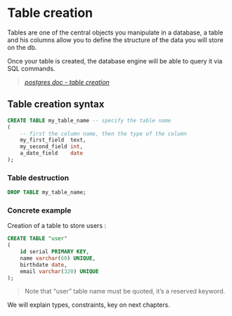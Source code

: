 # Table creation

Tables are one of the central objects you manipulate in a database, a table and his
columns allow you to define the structure of the data you will store on the db.

Once your table is created, the database engine will be able to query it via
SQL commands.

> *[postgres doc - table creation](https://www.postgresql.org/docs/15/tutorial-table.html)*

## Table creation syntax

````sql
CREATE TABLE my_table_name -- specify the table name
(
    -- first the column name, then the type of the column
    my_first_field  text,
    my_second_field int,
    a_date_field    date
);
````

### Table destruction

````sql
DROP TABLE my_table_name;
````

### Concrete example

Creation of a table to store users :
````sql
CREATE TABLE "user"
(
    id serial PRIMARY KEY,
    name varchar(60) UNIQUE,
    birthdate date,
    email varchar(320) UNIQUE
);
````
> Note that “user” table name must be quoted, it’s a reserved keyword.

We will explain types, constraints, key on next chapters.
